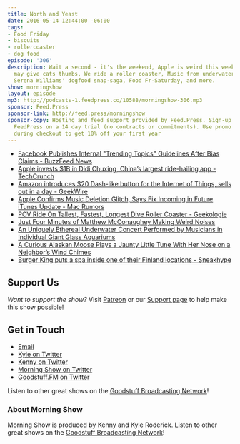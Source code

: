 ```yaml
---
title: North and Yeast
date: 2016-05-14 12:44:00 -06:00
tags:
- Food Friday
- biscuits
- rollercoaster
- dog food
episode: '306'
description: Wait a second - it's the weekend, Apple is weird this week, Cheese skin
  may give cats thumbs, We ride a roller coaster, Music from underwater and a moose,
  Serena Williams' dogfood snap-saga, Food Fr-Saturday, and more.
show: morningshow
layout: episode
mp3: http://podcasts-1.feedpress.co/10588/morningshow-306.mp3
sponsor: Feed.Press
sponsor-link: http://feed.press/morningshow
sponsor-copy: Hosting and feed support provided by Feed.Press. Sign-up today and try
  FeedPress on a 14 day trial (no contracts or commitments). Use promo code `morningshow`
  during checkout to get 10% off your first year
---
```


* [Facebook Publishes Internal "Trending Topics" Guidelines After Bias Claims - BuzzFeed News](https://www.buzzfeed.com/mikehayes/leaked-documents-facebook-trending?utm_medium=email&utm_campaign=News%20-%2005132016%20Friday&utm_content=News%20-%2005132016%20Friday+CID_d424f4960453a00fa0f118bc76a7b0ca&utm_source=BuzzFeed%20Newsletters&utm_term=.dao7GkBxwA#.ckNZW279RX)
* [Apple invests $1B in Didi Chuxing, China’s largest ride-hailing app - TechCrunch](http://techcrunch.com/2016/05/12/apple-invests-1b-in-didi-chuxing-chinas-largest-ride-hailing-app/?ncid=rss&utm_source=feedburner&utm_medium=feed&utm_campaign=Feed%3A+Techcrunch+%28TechCrunch%29)
* [Amazon introduces $20 Dash-like button for the Internet of Things, sells out in a day - GeekWire](http://www.geekwire.com/2016/amazon-introduces-dash-button-for-the-internet-of-things/)
* [Apple Confirms Music Deletion Glitch, Says Fix Incoming in Future iTunes Update - Mac Rumors](http://www.macrumors.com/2016/05/13/apple-confirms-music-deletion-fix-coming/)
* [POV Ride On Tallest, Fastest, Longest Dive Roller Coaster - Geekologie](http://geekologie.com/2016/05/pov-ride-on-tallest-fastest-longest-dive.php?utm_source=feedburner&utm_medium=feed&utm_campaign=Feed%3A+geekologie%2FiShm+%28Geekologie+-+Gadgets%2C+Gizmos%2C+and+Awesome%29)
* [Just Four Minutes of Matthew McConaughey Making Weird Noises](http://sploid.gizmodo.com/just-four-minutes-of-matthew-mcconaughey-making-weird-n-1776342095)
* [An Uniquely Ethereal Underwater Concert Performed by Musicians in Individual Giant Glass Aquariums](http://laughingsquid.com/an-uniquely-ethereal-underwater-concert-performed-by-musicians-in-individual-giant-glass-aquariums/)
* [A Curious Alaskan Moose Plays a Jaunty Little Tune With Her Nose on a Neighbor’s Wind Chimes](http://laughingsquid.com/a-curious-alaskan-moose-plays-a-jaunty-little-tune-with-her-nose-on-a-neighbors-wind-chimes/)
* [Burger King puts a spa inside one of their Finland locations - Sneakhype](http://sneakhype.com/architecture/2016/05/burger-king-puts-a-spa-inside-one-of-their-finland-locations.html)

## Support Us
*Want to support the show?* Visit [Patreon](http://patreon.com/morningshow) or our [Support page](http://goodstuff.fm/support) to help make this show possible!

## Get in Touch
* [Email](mailto:kyle@goodstuff.fm)
* [Kyle on Twitter](http://twitter.com/dogburps)
* [Kenny on Twitter](http://twitter.com/pizzarobotics)
* [Morning Show on Twitter](http://twitter.com/morningshowam)
* [Goodstuff.FM on Twitter](http://twitter.com/goodstufffm)

Listen to other great shows on the [Goodstuff Broadcasting Network](http://goodstuff.fm/broadcasts)!

### About Morning Show
Morning Show is produced by Kenny and Kyle Roderick. Listen to other great shows on the [Goodstuff Broadcasting Network](http://goodstuff.fm/)!

